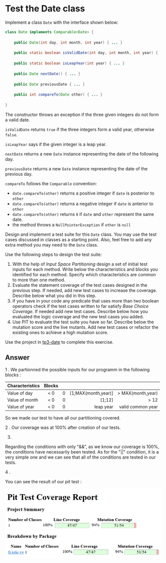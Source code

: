 # Test the Date class

Implement a class `Date` with the interface shown below:

```java
class Date implements Comparable<Date> {

    public Date(int day, int month, int year) { ... }

    public static boolean isValidDate(int day, int month, int year) { ... }

    public static boolean isLeapYear(int year) { ... }

    public Date nextDate() { ... }

    public Date previousDate { ... }

    public int compareTo(Date other) { ... }

}
```

The constructor throws an exception if the three given integers do not form a valid date.

`isValidDate` returns `true` if the three integers form a valid year, otherwise `false`.

`isLeapYear` says if the given integer is a leap year.

`nextDate` returns a new `Date` instance representing the date of the following day.

`previousDate` returns a new `Date` instance representing the date of the previous day.

`compareTo` follows the `Comparable` convention:

* `date.compareTo(other)` returns a positive integer if `date` is posterior to `other`
* `date.compareTo(other)` returns a negative integer if `date` is anterior to `other`
* `date.compareTo(other)` returns `0` if `date` and `other` represent the same date.
* the method throws a `NullPointerException` if `other` is `null` 

Design and implement a test suite for this `Date` class.
You may use the test cases discussed in classes as a starting point. 
Also, feel free to add any extra method you may need to the `Date` class.


Use the following steps to design the test suite:

1. With the help of *Input Space Partitioning* design a set of initial test inputs for each method. Write below the characteristics and blocks you identified for each method. Specify which characteristics are common to more than one method.
2. Evaluate the statement coverage of the test cases designed in the previous step. If needed, add new test cases to increase the coverage. Describe below what you did in this step.
3. If you have in your code any predicate that uses more than two boolean operators check if the test cases written to far satisfy *Base Choice Coverage*. If needed add new test cases. Describe below how you evaluated the logic coverage and the new test cases you added.
4. Use PIT to evaluate the test suite you have so far. Describe below the mutation score and the live mutants. Add new test cases or refactor the existing ones to achieve a high mutation score.

Use the project in [tp3-date](../code/tp3-date) to complete this exercise.

## Answer

1 . We partionned the possible inputs for our programm in the following blocks :

| Characteristics  | Blocks  |  | | |
| :----------------------- |:------------------------:| --:|--:|--:|
| Value of day 	|< 0	| 0    |  [1;MAX(month,year)] | > MAX(month,year)|
| Value of month  |< 0	| 0    | [1;12]|> 12
| Value of year | < 0 | 0    | leap year | valid common year

So we made our test to have all our partitioning covered. 

2 .
Our coverage was at 100% after creation of our tests.

3.
Regarding the conditions with only "&&", as we know our coverage is 100%, the conditions have necessarily been tested.
As for the "||" condition, it is a very simple one and we can see that all of the conditions are tested in our tests.

4 .

You can see the result of our pit test : 

![HERE](https://github.com/lise-rg/VV-ISTIC-TP3/blob/main/exercises/pir%20report%20date.png)
